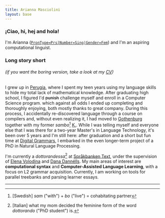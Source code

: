 ```yaml
---
title: Arianna Masciolini
layout: base
---
```


### ¡Ciao, hi, hej and hola!
I'm Arianna ([`PronType=Prs|Number=Sing|Gender=Fem`](https://universaldependencies.org/u/feat/index.html)) and I'm an aspiring computational linguist.

### Long story short
###### (if you want the boring version, take a look at my [CV](https://github.com/harisont/cv/raw/master/cv.pdf))
I grew up in [Perugia](https://www.openstreetmap.org/relation/42278#map=11/43.1399/12.3691), where I spent my teen years using my language skills to hide my total lack of mathematical knowledge.
After graduating high school, I figured I'd ~~punish~~ challenge myself and enroll in a Computer Science program. which against all odds I ended up completing and thoroughly enjoying, both mostly thanks to great company.
During this process, I accidentally re-discovered language through a course on compilers and, without even realizing it, I had moved to [Gothenburg](https://www.openstreetmap.org/node/25930131) together with my former _sambo_[^1] [K.](https://harisont.github.io/kappanneu/).
While I was telling myself and everyone else that I was there for a two-year Master's in Language Technology, it's been over 5 years and I'm still here: after graduation and a short but fun time at [Digital Grammars](https://www.digitalgrammars.com/), I embarked in the even longer-term project of a PhD in Natural Language Processing. 

I'm currently a _dottorandessa_[^2] at [Språkbanken Text](https://spraakbanken.gu.se/), under the supervision of [Elena Volodina](https://spraakbanken.gu.se/om/personal/elena) and [Dana Dannélls](https://spraakbanken.gu.se/om/personal/dana).
My main areas of interest are __computational syntax__ and __Computer-Assisted Language Learning__, with a focus on L2 grammar acquisition.
Currently, I am working on tools for parallel treebanks and parsing learner essays.

---

[^1]: [Swedish] _sam_ ("with") + _bo_ ("live") = cohabitating partner
[^2]: [Italian] what my mom decided the feminine form of the word _dottorando_ ("PhD student") is.